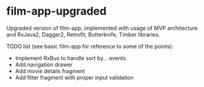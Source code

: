 # film-app-upgraded

Upgraded version of film-app, implemented with usage of MVP architecture and RxJava2, Dagger2, Retrofit, Butterknife, Timber libraries.

TODO list (see basic film-app for reference to some of the points):
- Implement RxBus to handle sort by... events
- Add navigation drawer
- Add movie details fragment
- Add filter fragment with proper input validation
